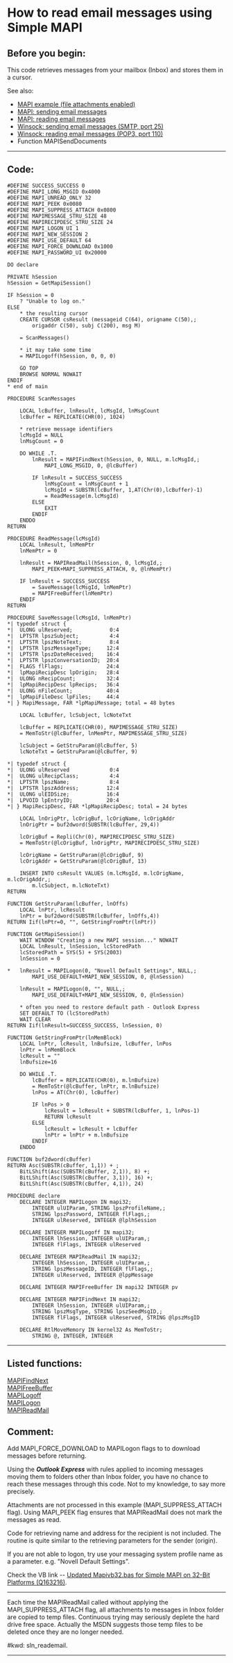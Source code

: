 <link rel="stylesheet" type="text/css" href="../css/win32api.css">  
<link rel="stylesheet" href="https://cdnjs.cloudflare.com/ajax/libs/font-awesome/4.7.0/css/font-awesome.min.css">

# How to read email messages using Simple MAPI

## Before you begin:
This code retrieves messages from your mailbox (Inbox) and stores them in a cursor.   

See also:

* [MAPI example (file attachments enabled)](sample_343.md)  
* [MAPI: sending email messages](sample_193.md)  
* [MAPI: reading email messages](sample_270.md)  
* [Winsock: sending email messages (SMTP, port 25)](sample_385.md)  
* [Winsock: reading email messages (POP3, port 110)](sample_388.md)  
* Function MAPISendDocuments   
  
***  


## Code:
```foxpro  
#DEFINE SUCCESS_SUCCESS 0
#DEFINE MAPI_LONG_MSGID 0x4000
#DEFINE MAPI_UNREAD_ONLY 32
#DEFINE MAPI_PEEK 0x0080
#DEFINE MAPI_SUPPRESS_ATTACH 0x0800
#DEFINE MAPIMESSAGE_STRU_SIZE 48
#DEFINE MAPIRECIPDESC_STRU_SIZE 24
#DEFINE MAPI_LOGON_UI 1
#DEFINE MAPI_NEW_SESSION 2
#DEFINE MAPI_USE_DEFAULT 64
#DEFINE MAPI_FORCE_DOWNLOAD 0x1000
#DEFINE MAPI_PASSWORD_UI 0x20000

DO declare

PRIVATE hSession
hSession = GetMapiSession()

IF hSession = 0
	? "Unable to log on."
ELSE
	* the resulting cursor
	CREATE CURSOR csResult (messageid C(64), origname C(50),;
		origaddr C(50), subj C(200), msg M)

	= ScanMessages()

	* it may take some time
	= MAPILogoff(hSession, 0, 0, 0)
	
	GO TOP
	BROWSE NORMAL NOWAIT
ENDIF
* end of main

PROCEDURE ScanMessages

	LOCAL lcBuffer, lnResult, lcMsgId, lnMsgCount
	lcBuffer = REPLICATE(CHR(0), 1024)
	
	* retrieve message identifiers
	lcMsgId = NULL
	lnMsgCount = 0

	DO WHILE .T.
		lnResult = MAPIFindNext(hSession, 0, NULL, m.lcMsgId,;
			MAPI_LONG_MSGID, 0, @lcBuffer)

		IF lnResult = SUCCESS_SUCCESS
			lnMsgCount = lnMsgCount + 1
			lcMsgId = SUBSTR(lcBuffer, 1,AT(Chr(0),lcBuffer)-1)
			= ReadMessage(m.lcMsgId)
		ELSE
			EXIT
		ENDIF
	ENDDO
RETURN

PROCEDURE ReadMessage(lcMsgId)
	LOCAL lnResult, lnMemPtr
	lnMemPtr = 0

	lnResult = MAPIReadMail(hSession, 0, lcMsgId,;
		MAPI_PEEK+MAPI_SUPPRESS_ATTACH, 0, @lnMemPtr)

	IF lnResult = SUCCESS_SUCCESS
		= SaveMessage(lcMsgId, lnMemPtr)
		= MAPIFreeBuffer(lnMemPtr)
	ENDIF
RETURN

PROCEDURE SaveMessage(lcMsgId, lnMemPtr)
*| typedef struct {
*|  ULONG ulReserved;            0:4
*|  LPTSTR lpszSubject;          4:4
*|  LPTSTR lpszNoteText;         8:4
*|  LPTSTR lpszMessageType;     12:4
*|  LPTSTR lpszDateReceived;    16:4
*|  LPTSTR lpszConversationID;  20:4
*|  FLAGS flFlags;              24:4
*|  lpMapiRecipDesc lpOrigin;   28:4
*|  ULONG nRecipCount;          32:4
*|  lpMapiRecipDesc lpRecips;   36:4
*|  ULONG nFileCount;           40:4
*|  lpMapiFileDesc lpFiles;     44:4
*| } MapiMessage, FAR *lpMapiMessage; total = 48 bytes

	LOCAL lcBuffer, lcSubject, lcNoteTxt

	lcBuffer = REPLICATE(CHR(0), MAPIMESSAGE_STRU_SIZE)
	= MemToStr(@lcBuffer, lnMemPtr, MAPIMESSAGE_STRU_SIZE)
	
	lcSubject = GetStruParam(@lcBuffer, 5)
	lcNoteTxt = GetStruParam(@lcBuffer, 9)

*| typedef struct {
*|  ULONG ulReserved             0:4
*|  ULONG ulRecipClass;          4:4
*|  LPTSTR lpszName;             8:4
*|  LPTSTR lpszAddress;         12:4
*|  ULONG ulEIDSize;            16:4
*|  LPVOID lpEntryID;           20:4
*| } MapiRecipDesc, FAR *lpMapiRecipDesc; total = 24 bytes

	LOCAL lnOrigPtr, lcOrigBuf, lcOrigName, lcOrigAddr
	lnOrigPtr = buf2dword(SUBSTR(lcBuffer, 29,4))

	lcOrigBuf = Repli(Chr(0), MAPIRECIPDESC_STRU_SIZE)
	= MemToStr(@lcOrigBuf, lnOrigPtr, MAPIRECIPDESC_STRU_SIZE)

	lcOrigName = GetStruParam(@lcOrigBuf, 9)
	lcOrigAddr = GetStruParam(@lcOrigBuf, 13)

	INSERT INTO csResult VALUES (m.lcMsgId, m.lcOrigName, m.lcOrigAddr,;
		m.lcSubject, m.lcNoteTxt)
RETURN

FUNCTION GetStruParam(lcBuffer, lnOffs)
	LOCAL lnPtr, lcResult
	lnPtr = buf2dword(SUBSTR(lcBuffer, lnOffs,4))
RETURN Iif(lnPtr=0, "", GetStringFromPtr(lnPtr))

FUNCTION GetMapiSession()
	WAIT WINDOW "Creating a new MAPI session..." NOWAIT
	LOCAL lnResult, lnSession, lcStoredPath
	lcStoredPath = SYS(5) + SYS(2003)
	lnSession = 0

*	lnResult = MAPILogon(0, "Novell Default Settings", NULL,;
		MAPI_USE_DEFAULT+MAPI_NEW_SESSION, 0, @lnSession)

	lnResult = MAPILogon(0, "", NULL,;
		MAPI_USE_DEFAULT+MAPI_NEW_SESSION, 0, @lnSession)

	* often you need to restore default path - Outlook Express
	SET DEFAULT TO (lcStoredPath)
	WAIT CLEAR
RETURN Iif(lnResult=SUCCESS_SUCCESS, lnSession, 0)

FUNCTION GetStringFromPtr(lnMemBlock)
	LOCAL lnPtr, lcResult, lnBufsize, lcBuffer, lnPos
	lnPtr = lnMemBlock
	lcResult = ""
	lnBufsize=16

	DO WHILE .T.
		lcBuffer = REPLICATE(CHR(0), m.lnBufsize)
		= MemToStr(@lcBuffer, lnPtr, m.lnBufsize)
		lnPos = AT(Chr(0), lcBuffer)

		IF lnPos > 0
			lcResult = lcResult + SUBSTR(lcBuffer, 1, lnPos-1)
			RETURN lcResult
		ELSE
			lcResult = lcResult + lcBuffer
			lnPtr = lnPtr + m.lnBufsize
		ENDIF
	ENDDO

FUNCTION buf2dword(cBuffer)
RETURN Asc(SUBSTR(cBuffer, 1,1)) + ;
	BitLShift(Asc(SUBSTR(cBuffer, 2,1)), 8) +;
	BitLShift(Asc(SUBSTR(cBuffer, 3,1)), 16) +;
	BitLShift(Asc(SUBSTR(cBuffer, 4,1)), 24)

PROCEDURE declare
	DECLARE INTEGER MAPILogon IN mapi32;
		INTEGER ulUIParam, STRING lpszProfileName,;
		STRING lpszPassword, INTEGER flFlags,;
		INTEGER ulReserved, INTEGER @lplhSession

	DECLARE INTEGER MAPILogoff IN mapi32;
		INTEGER lhSession, INTEGER ulUIParam,;
		INTEGER flFlags, INTEGER ulReserved

	DECLARE INTEGER MAPIReadMail IN mapi32;
		INTEGER lhSession, INTEGER ulUIParam,;
		STRING lpszMessageID, INTEGER flFlags,;
		INTEGER ulReserved, INTEGER @lppMessage

	DECLARE INTEGER MAPIFreeBuffer IN mapi32 INTEGER pv

	DECLARE INTEGER MAPIFindNext IN mapi32;
		INTEGER lhSession, INTEGER ulUIParam,;
		STRING lpszMsgType, STRING lpszSeedMsgID,;
		INTEGER flFlags, INTEGER ulReserved, STRING @lpszMsgID

	DECLARE RtlMoveMemory IN kernel32 As MemToStr;
		STRING @, INTEGER, INTEGER  
```  
***  


## Listed functions:
[MAPIFindNext](../libraries/mapi32/MAPIFindNext.md)  
[MAPIFreeBuffer](../libraries/mapi32/MAPIFreeBuffer.md)  
[MAPILogoff](../libraries/mapi32/MAPILogoff.md)  
[MAPILogon](../libraries/mapi32/MAPILogon.md)  
[MAPIReadMail](../libraries/mapi32/MAPIReadMail.md)  

## Comment:
Add MAPI_FORCE_DOWNLOAD to MAPILogon flags to to download messages before returning.   
  
Using the ***Outlook Express*** with rules applied to incoming messages moving them to folders other than Inbox folder, you have no chance to reach these messages through this code. Not to my knowledge, to say more precisely.  
  
Attachments are not processed in this example (MAPI_SUPPRESS_ATTACH flag).  Using MAPI_PEEK flag ensures that MAPIReadMail does not mark the messages as read.   
  
Code for retrieving name and address for the recipient is not included. The routine is quite similar to the retrieving parameters for the sender (origin).  
  
If you are not able to logon, try use your messaging system profile name as a parameter. e.g. "Novell Default Settings".  
  
Check the VB link -- <a href="http://support.microsoft.com/default.aspx?scid=kb;EN-US;q163216">Updated Mapivb32.bas for Simple MAPI on 32-Bit Platforms (Q163216)</a>.  
  
* * *  
Each time the MAPIReadMail called without applying the MAPI_SUPPRESS_ATTACH flag, all attachments to messages in Inbox folder are copied to temp files. Continuous trying may seriously deplete the hard drive free space. Actually the MSDN suggests those temp files to be deleted once they are no longer needed.  
  
#kwd: sln_reademail.  
  
***  

